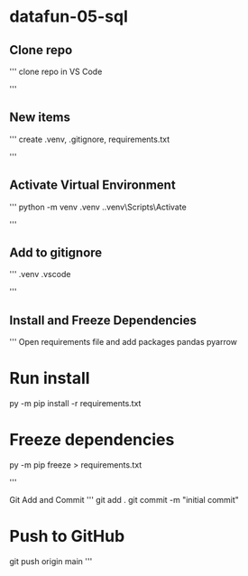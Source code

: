 # datafun-05-sql

## Clone repo
'''
clone repo in VS Code

'''

## New items
'''
create .venv, .gitignore, requirements.txt

'''

## Activate Virtual Environment
'''
python -m venv .venv
.\.venv\Scripts\Activate

'''

## Add to gitignore
'''
.venv
.vscode

'''

## Install and Freeze Dependencies
'''
Open requirements file and add packages
pandas
pyarrow

# Run install
py -m pip install -r requirements.txt

# Freeze dependencies
py -m pip freeze > requirements.txt

'''

Git Add and Commit
'''
git add .
git commit -m "initial commit"

# Push to GitHub
git push origin main
'''



